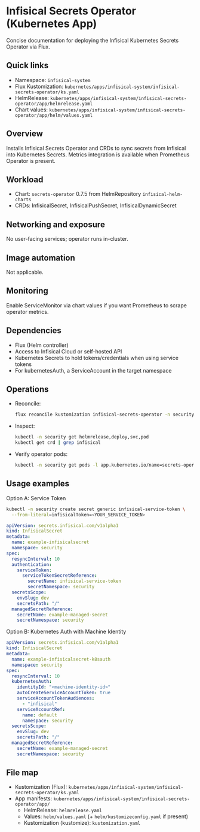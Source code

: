 # Infisical Secrets Operator (Kubernetes App)

Concise documentation for deploying the Infisical Kubernetes Secrets Operator via Flux.

## Quick links

- Namespace: `infisical-system`
- Flux Kustomization: `kubernetes/apps/infisical-system/infisical-secrets-operator/ks.yaml`
- HelmRelease: `kubernetes/apps/infisical-system/infisical-secrets-operator/app/helmrelease.yaml`
- Chart values: `kubernetes/apps/infisical-system/infisical-secrets-operator/app/helm/values.yaml`

## Overview

Installs Infisical Secrets Operator and CRDs to sync secrets from Infisical into Kubernetes Secrets. Metrics integration is available when Prometheus Operator is present.

## Workload

- Chart: `secrets-operator` 0.7.5 from HelmRepository `infisical-helm-charts`
- CRDs: InfisicalSecret, InfisicalPushSecret, InfisicalDynamicSecret

## Networking and exposure

No user-facing services; operator runs in-cluster.

## Image automation

Not applicable.

## Monitoring

Enable ServiceMonitor via chart values if you want Prometheus to scrape operator metrics.

## Dependencies

- Flux (Helm controller)
- Access to Infisical Cloud or self-hosted API
- Kubernetes Secrets to hold tokens/credentials when using service tokens
- For kubernetesAuth, a ServiceAccount in the target namespace

## Operations

- Reconcile:

  ```sh
  flux reconcile kustomization infisical-secrets-operator -n security
  ```

- Inspect:

  ```sh
  kubectl -n security get helmrelease,deploy,svc,pod
  kubectl get crd | grep infisical
  ```

- Verify operator pods:

  ```sh
  kubectl -n security get pods -l app.kubernetes.io/name=secrets-operator
  ```

## Usage examples

Option A: Service Token

```sh
kubectl -n security create secret generic infisical-service-token \
  --from-literal=infisicalToken=<YOUR_SERVICE_TOKEN>
```

```yaml
apiVersion: secrets.infisical.com/v1alpha1
kind: InfisicalSecret
metadata:
  name: example-infisicalsecret
  namespace: security
spec:
  resyncInterval: 10
  authentication:
    serviceToken:
      serviceTokenSecretReference:
        secretName: infisical-service-token
        secretNamespace: security
  secretsScope:
    envSlug: dev
    secretsPath: "/"
  managedSecretReference:
    secretName: example-managed-secret
    secretNamespace: security
```

Option B: Kubernetes Auth with Machine Identity

```yaml
apiVersion: secrets.infisical.com/v1alpha1
kind: InfisicalSecret
metadata:
  name: example-infisicalsecret-k8sauth
  namespace: security
spec:
  resyncInterval: 10
  kubernetesAuth:
    identityId: "<machine-identity-id>"
    autoCreateServiceAccountToken: true
    serviceAccountTokenAudiences:
      - "infisical"
    serviceAccountRef:
      name: default
      namespace: security
  secretsScope:
    envSlug: dev
    secretsPath: "/"
  managedSecretReference:
    secretName: example-managed-secret
    secretNamespace: security
```

## File map

- Kustomization (Flux): `kubernetes/apps/infisical-system/infisical-secrets-operator/ks.yaml`
- App manifests: `kubernetes/apps/infisical-system/infisical-secrets-operator/app/`
  - HelmRelease: `helmrelease.yaml`
  - Values: `helm/values.yaml` (+ `helm/kustomizeconfig.yaml` if present)
  - Kustomization (kustomize): `kustomization.yaml`
